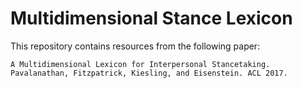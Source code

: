 # Multidimensional Stance Lexicon

This repository contains resources from the following paper:
```
A Multidimensional Lexicon for Interpersonal Stancetaking. Pavalanathan, Fitzpatrick, Kiesling, and Eisenstein. ACL 2017.
```
